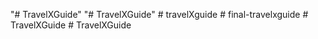 "# TravelXGuide" 
"# TravelXGuide" 
#   t r a v e l X g u i d e  
 #   f i n a l - t r a v e l x g u i d e  
 #   T r a v e l X G u i d e  
 #   T r a v e l X G u i d e  
 